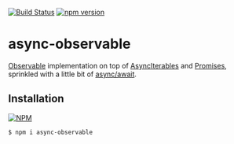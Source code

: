 [![Build Status](https://travis-ci.org/IZEDx/async-observable.svg?branch=master)](https://travis-ci.org/IZEDx/async-observable)
[![npm version](https://badge.fury.io/js/async-observable.svg)](https://badge.fury.io/js/async-observable)

# async-observable
[Observable](https://github.com/tc39/proposal-observable) implementation on top of [AsyncIterables](https://github.com/tc39/proposal-async-iteration)
and [Promises](https://developer.mozilla.org/en-US/docs/Web/JavaScript/Reference/Global_Objects/Promise), sprinkled with a little bit of [async/await](https://github.com/tc39/ecmascript-asyncawait).

## Installation

[![NPM](https://nodei.co/npm/async-observable.png?compact=true)](https://nodei.co/npm/async-observable/)

``` 
$ npm i async-observable
```
